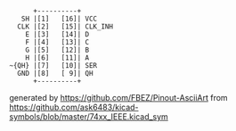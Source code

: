 

	      +----------+
	   SH |[1]   [16]| VCC
	  CLK |[2]   [15]| CLK_INH
	    E |[3]   [14]| D
	    F |[4]   [13]| C
	    G |[5]   [12]| B
	    H |[6]   [11]| A
	~{QH} |[7]   [10]| SER
	  GND |[8]   [ 9]| QH
	      +----------+


generated by https://github.com/FBEZ/Pinout-AsciiArt from https://github.com/ask6483/kicad-symbols/blob/master/74xx_IEEE.kicad_sym